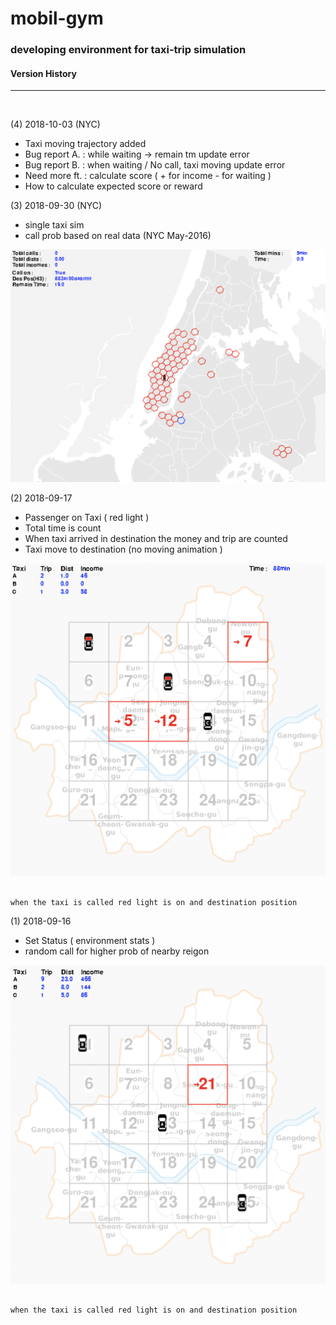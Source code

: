 # mobil-gym

### developing environment for taxi-trip simulation


#### Version History

------------------------------

<br>

(4) 2018-10-03 (NYC)
 - Taxi moving trajectory added
 - Bug report A. : while waiting -> remain tm update error
 - Bug report B. : when waiting / No call, taxi moving update error
 - Need more ft. : calculate score ( + for income  - for waiting )
 - How to calculate expected score or reward


(3) 2018-09-30 (NYC)

- single taxi sim
- call prob based on real data (NYC May-2016)

![NYC_sim](./play-capture/nyc_cap_180930.png)



(2) 2018-09-17
- Passenger on Taxi ( red light )
- Total time is count
- When taxi arrived in destination the money and trip are counted
- Taxi move to destination (no moving animation )

![SEO_data_stats](./play-capture/cap_180917.png)

```

when the taxi is called red light is on and destination position

```



(1) 2018-09-16
- Set Status ( environment stats )
- random call for higher prob of nearby reigon

![SEO_data_stats](./play-capture/cap_180916.png)

```

when the taxi is called red light is on and destination position

```
